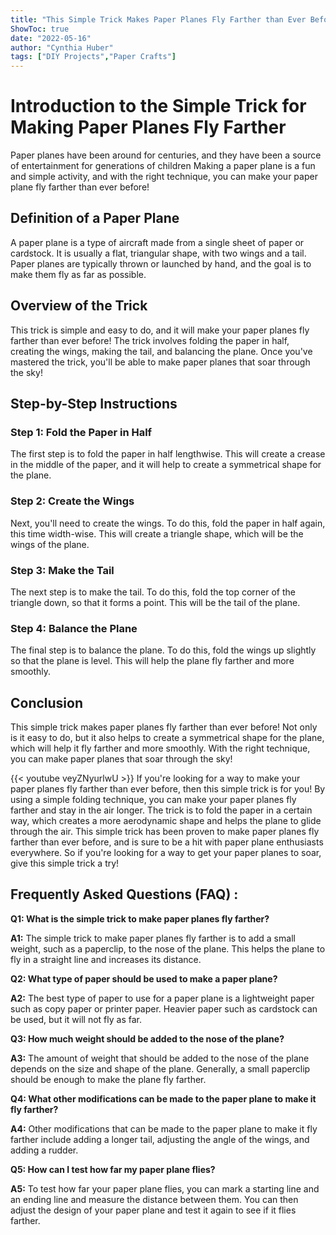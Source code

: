 ```yaml
---
title: "This Simple Trick Makes Paper Planes Fly Farther than Ever Before!"
ShowToc: true 
date: "2022-05-16"
author: "Cynthia Huber" 
tags: ["DIY Projects","Paper Crafts"]
---
```

# Introduction to the Simple Trick for Making Paper Planes Fly Farther

Paper planes have been around for centuries, and they have been a source of entertainment for generations of children Making a paper plane is a fun and simple activity, and with the right technique, you can make your paper plane fly farther than ever before!

## Definition of a Paper Plane 

A paper plane is a type of aircraft made from a single sheet of paper or cardstock. It is usually a flat, triangular shape, with two wings and a tail. Paper planes are typically thrown or launched by hand, and the goal is to make them fly as far as possible.

## Overview of the Trick

This trick is simple and easy to do, and it will make your paper planes fly farther than ever before! The trick involves folding the paper in half, creating the wings, making the tail, and balancing the plane. Once you've mastered the trick, you'll be able to make paper planes that soar through the sky!

## Step-by-Step Instructions

### Step 1: Fold the Paper in Half

The first step is to fold the paper in half lengthwise. This will create a crease in the middle of the paper, and it will help to create a symmetrical shape for the plane.

### Step 2: Create the Wings

Next, you'll need to create the wings. To do this, fold the paper in half again, this time width-wise. This will create a triangle shape, which will be the wings of the plane.

### Step 3: Make the Tail

The next step is to make the tail. To do this, fold the top corner of the triangle down, so that it forms a point. This will be the tail of the plane.

### Step 4: Balance the Plane

The final step is to balance the plane. To do this, fold the wings up slightly so that the plane is level. This will help the plane fly farther and more smoothly.

## Conclusion

This simple trick makes paper planes fly farther than ever before! Not only is it easy to do, but it also helps to create a symmetrical shape for the plane, which will help it fly farther and more smoothly. With the right technique, you can make paper planes that soar through the sky!

{{< youtube veyZNyurlwU >}} 
If you're looking for a way to make your paper planes fly farther than ever before, then this simple trick is for you! By using a simple folding technique, you can make your paper planes fly farther and stay in the air longer. The trick is to fold the paper in a certain way, which creates a more aerodynamic shape and helps the plane to glide through the air. This simple trick has been proven to make paper planes fly farther than ever before, and is sure to be a hit with paper plane enthusiasts everywhere. So if you're looking for a way to get your paper planes to soar, give this simple trick a try!

## Frequently Asked Questions (FAQ) :
**Q1: What is the simple trick to make paper planes fly farther?**

**A1:** The simple trick to make paper planes fly farther is to add a small weight, such as a paperclip, to the nose of the plane. This helps the plane to fly in a straight line and increases its distance.

**Q2: What type of paper should be used to make a paper plane?**

**A2:** The best type of paper to use for a paper plane is a lightweight paper such as copy paper or printer paper. Heavier paper such as cardstock can be used, but it will not fly as far.

**Q3: How much weight should be added to the nose of the plane?**

**A3:** The amount of weight that should be added to the nose of the plane depends on the size and shape of the plane. Generally, a small paperclip should be enough to make the plane fly farther.

**Q4: What other modifications can be made to the paper plane to make it fly farther?**

**A4:** Other modifications that can be made to the paper plane to make it fly farther include adding a longer tail, adjusting the angle of the wings, and adding a rudder.

**Q5: How can I test how far my paper plane flies?**

**A5:** To test how far your paper plane flies, you can mark a starting line and an ending line and measure the distance between them. You can then adjust the design of your paper plane and test it again to see if it flies farther.



